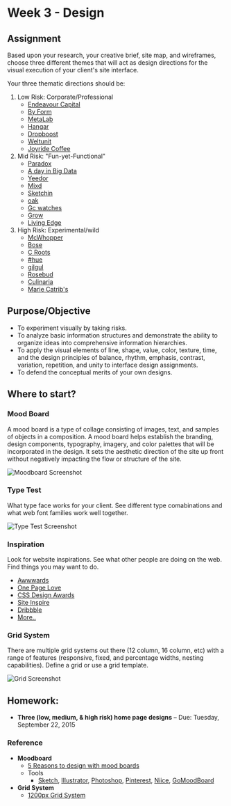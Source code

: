 # Week 3 - Design
## Assignment
Based upon your research, your creative brief, site map, and wireframes, choose three different themes that will act as design directions for the visual execution of your client's site interface.

Your three thematic directions should be:

  1. Low Risk: Corporate/Professional
      - [Endeavour Capital](http://ecap.co.nz/)
      - [By Form](http://www.by-form.net/)
      - [MetaLab](http://metalab.co/)
      - [Hangar](http://www.madebyhangar.com/)
      - [Dropboost](http://dropboost.com/)
      - [Weltunit](http://weltunit.com/)
      - [Joyride Coffee](http://www.joyridecoffeedistributors.com/)
  1. Mid Risk: "Fun-yet-Functional"
      - [Paradox](http://paradoxcreates.com/)
      - [A day in Big Data](http://adayinbigdata.com/)
      - [Yeedor](http://www.yeedor.com/)
      - [Mixd](http://www.mixd.co.uk/)
      - [Sketchin](http://www.sketchin.ch/en/)
      - [oak](http://oak.is/)
      - [Gc watches](http://gcwatches.com/en/)
      - [Grow](http://www.thisisgrow.com/feed)
      - [Living Edge](http://livingedge.com.au/)
  1. High Risk: Experimental/wild
      - [McWhopper](http://mcwhopper.com/)
      - [Bose](http://special.bose.eu/en/)
      - [C Roots](http://www.c-roots.com/)
      - [#hue](http://www.hue.pl/)
      - [gilgul](http://gilgul.co.il/eng.html)
      - [Rosebud](http://rosebudkitchen.com/)
      - [Culinaria](http://culinariafoodandwine.com/)
      - [Marie Catrib's](http://mariecatribs.com/)


## Purpose/Objective
- To experiment visually by taking risks.
- To analyze basic information structures and demonstrate the ability to organize ideas into comprehensive information hierarchies.
- To apply the visual elements of line, shape, value, color, texture, time, and the design principles of balance, rhythm, emphasis, contrast, variation, repetition, and unity to interface design assignments.
- To defend the conceptual merits of your own designs.


## Where to start?
### Mood Board
A mood board is a type of collage consisting of images, text, and samples of objects in a composition. A mood board helps establish the branding, design components, typography, imagery, and color palettes that will be incorporated in the design. It sets the aesthetic direction of the site up front without negatively impacting the flow or structure of the site.

![Moodboard Screenshot](http://i.imgur.com/KsVULwq.jpg)


### Type Test
What type face works for your client. See different type comabinations and what web font families work well together.

![Type Test Screenshot](http://i.imgur.com/Rt6GMbZ.png)


### Inspiration
Look for website inspirations. See what other people are doing on the web. Find things you may want to do.

- [Awwwards](http://Awwwards.com)
- [One Page Love](http://onepagelove.com)
- [CSS Design Awards](http://cssdesignawards.com)
- [Site Inspire](http://siteinspire.com)
- [Dribbble](http://dribbble.com)
- [More..](http://lmgtfy.com/?q=website+inspiration)


### Grid System
There are multiple grid systems out there (12 column, 16 column, etc) with a range of features (responsive, fixed, and percentage widths, nesting capabilities). Define a grid or use a grid template.

![Grid Screenshot](http://i.imgur.com/W9JxFuC.png)



## Homework:
- **Three (low, medium, & high risk) home page designs** – Due: Tuesday, September 22, 2015

### Reference
- **Moodboard**
  + [5 Reasons to design with mood boards](http://www.lifeclever.com/5-reasons-to-design-with-mood-boards/)
  + Tools
    * [Sketch](http://bohemiancoding.com/), [Illustrator](http://www.adobe.com/creativecloud.html), [Photoshop](http://www.adobe.com/creativecloud.html), [Pinterest](https://www.pinterest.com/), [Niice](https://niice.co/), [GoMoodBoard](http://www.gomoodboard.com/)
- **Grid System**
  + [1200px Grid System](http://1200px.com/)
